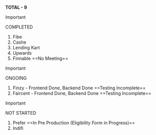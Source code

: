 **TOTAL - 9**

> [!important]  
> COMPLETED  

1. Fibe
2. Cashe
3. Lending Kart
4. Upwards
5. Finnable ==No Meeting==

> [!important]  
> ONGOING  

1. Finzy - Frontend Done, Backend Done ==Testing Incomplete==
2. Faircent - Frontend Done, Backend Done ==Testing Incomplete==

> [!important]  
> NOT STARTED  

1. Prefer ==In Pre Production (Eligibility Form in Progress)==
2. Indifi